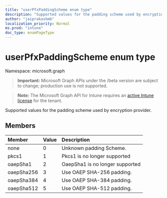 ```yaml
---
title: "userPfxPaddingScheme enum type"
description: "Supported values for the padding scheme used by encryption provider."
author: "jaiprakashmb"
localization_priority: Normal
ms.prod: "intune"
doc_type: enumPageType
---
```


# userPfxPaddingScheme enum type

Namespace: microsoft.graph

> **Important:** Microsoft Graph APIs under the /beta version are subject to change; production use is not supported.

> **Note:** The Microsoft Graph API for Intune requires an [active Intune license](https://go.microsoft.com/fwlink/?linkid=839381) for the tenant.

Supported values for the padding scheme used by encryption provider.

## Members
|Member|Value|Description|
|:---|:---|:---|
|none|0|Unknown padding Scheme.|
|pkcs1|1|Pkcs1 is no longer supported|
|oaepSha1|2|OaepSha1 is no longer supported|
|oaepSha256|3|Use OAEP SHA-256 padding.|
|oaepSha384|4|Use OAEP SHA-384 padding.|
|oaepSha512|5|Use OAEP SHA-512 padding.|
